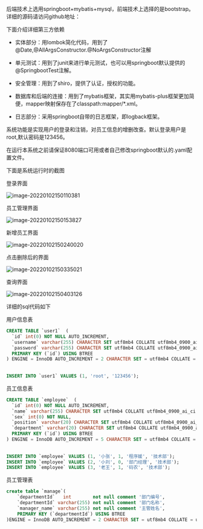 后端技术上选用springboot+mybatis+mysql，前端技术上选择的是bootstrap。详细的源码请访问github地址：



下面介绍详细第三方依赖

- 实体部分：用lombok简化代码，用到了@Date,@AllArgsConstructor.@NoArgsConstructor注解

- 单元测试：用到了junit来进行单元测试，也可以用springboot默认提供的@SpringbootTest注解。

- 安全管理：用到了shiro，提供了认证，授权的功能。

- 数据库和后端的连接：用到了mybatis框架，其实用mybatis-plus框架更加简便，mapper映射保存在了classpath:mapper/*.xml。
- 日志部分：采用springboot自带的日志框架，即logback框架。

系统功能是实现用户的登录和注销，对员工信息的增删改查。默认登录用户是root,默认密码是123456。

在运行本系统之前请保证8080端口可用或者自己修改springboot默认的.yaml配置文件。

下面是系统运行时的截图

登录界面

![image-20220102150110381](https://gitee.com/airfariy/picture/raw/master/image-20220102150110381.png)

员工管理界面

![image-20220102150153827](https://gitee.com/airfariy/picture/raw/master/image-20220102150153827.png)

新增员工界面

![image-20220102150240020](https://gitee.com/airfariy/picture/raw/master/image-20220102150240020.png)

点击删除后的界面

![image-20220102150335021](https://gitee.com/airfariy/picture/raw/master/image-20220102150335021.png)

查询界面

![image-20220102150403126](https://gitee.com/airfariy/picture/raw/master/image-20220102150403126.png)

详细的sql代码如下

用户信息表

```sql
CREATE TABLE `user1`  (
  `id` int(0) NOT NULL AUTO_INCREMENT,
  `username` varchar(255) CHARACTER SET utf8mb4 COLLATE utf8mb4_0900_ai_ci NOT NULL,
  `password` varchar(255) CHARACTER SET utf8mb4 COLLATE utf8mb4_0900_ai_ci NOT NULL,
  PRIMARY KEY (`id`) USING BTREE
) ENGINE = InnoDB AUTO_INCREMENT = 2 CHARACTER SET = utf8mb4 COLLATE = utf8mb4_0900_ai_ci ROW_FORMAT = Dynamic;
 
 
INSERT INTO `user1` VALUES (1, 'root', '123456');
```

员工信息表

```sql
CREATE TABLE `employee`  (
  `id` int(0) NOT NULL AUTO_INCREMENT,
  `name` varchar(255) CHARACTER SET utf8mb4 COLLATE utf8mb4_0900_ai_ci NOT NULL,
  `sex` int(0) NOT NULL,
  `position` varchar(20) CHARACTER SET utf8mb4 COLLATE utf8mb4_0900_ai_ci NOT NULL,
  `department` varchar(20) CHARACTER SET utf8mb4 COLLATE utf8mb4_0900_ai_ci NOT NULL,
  PRIMARY KEY (`id`) USING BTREE
) ENGINE = InnoDB AUTO_INCREMENT = 5 CHARACTER SET = utf8mb4 COLLATE = utf8mb4_0900_ai_ci ROW_FORMAT = Dynamic;
 
 
INSERT INTO `employee` VALUES (1, '小张', 1, '程序媛', '技术部');
INSERT INTO `employee` VALUES (2, '小刘', 0, '部门经理', '技术部');
INSERT INTO `employee` VALUES (3, '老王', 1, '码农', '技术部');
```

员工管理表

```sql
create table `manage`(
    `departmentId`   int        not null comment '部门编号',
    `departmentId` varchar(255) not null comment '部门名称',
    `manager_name` varchar(255) not null comment '主管姓名',
    PRIMARY KEY (`departmentId`) USING BTREE
)ENGINE = InnoDB AUTO_INCREMENT = 2 CHARACTER SET = utf8mb4 COLLATE = utf8mb4_0900_ai_ci ROW_FORMAT = Dynamic;
```